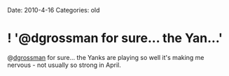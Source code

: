 Date: 2010-4-16
Categories: old

# ! '@dgrossman for sure... the Yan...'

@<a href="http://twitter.com/dgrossman" class="aktt_username">dgrossman</a> for sure... the Yanks are playing so well it's making me nervous - not usually so strong in April.

